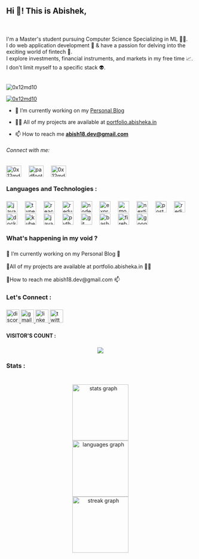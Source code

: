 <h2 align="left">Hi 👋! This is Abishek,</h2>

###

<br clear="both">

<p align="left">I'm a Master's student pursuing Computer Science Specializing in ML 🧑‍💻.<br>I do web application development 🧩 & have a passion for delving into the exciting world of fintech 💸.<br>I explore investments, financial instruments, and markets in my free time 📈.<br>I don't limit myself to a specific stack 👽.</p>

###

<p align="left" style="margin-top:30px;"> <img src="https://komarev.com/ghpvc/?username=0x12md10&label=Profile%20views&color=0e75b6&style=flat" alt="0x12md10" /> </p>


<p align="left"> <a href="https://twitter.com/0x12md10" target="blank"><img src="https://img.shields.io/twitter/follow/0x12md10?logo=twitter&style=for-the-badge" alt="0x12md10" /></a> </p>

- 🔭 I’m currently working on my [Personal Blog](https://github.com/0x12md10/personal-blog)


- 👨‍💻 All of my projects are available at [portfolio.abisheka.in](portfolio.abisheka.in)


- 📫 How to reach me **abish18.dev@gmail.com**

<h6 align="left">Connect with me:</h6>
<p align="left" style="display:flex; gap:20px;">
<a href="https://twitter.com/0x12md10" target="blank"><img align="center" src="https://raw.githubusercontent.com/rahuldkjain/github-profile-readme-generator/master/src/images/icons/Social/twitter.svg" alt="0x12md10" height="30" width="40" /></a>
<a href="https://linkedin.com/in/padfoot-dev" target="blank"><img align="center" src="https://raw.githubusercontent.com/rahuldkjain/github-profile-readme-generator/master/src/images/icons/Social/linked-in-alt.svg" alt="padfoot-dev" height="30" width="40" /></a>
<a href="https://discord.gg/0x12md10" target="blank"><img align="center" src="https://raw.githubusercontent.com/rahuldkjain/github-profile-readme-generator/master/src/images/icons/Social/discord.svg" alt="0x12md10" height="30" width="40" /></a>
</p>
<h3 align="left">Languages and Technologies :</h3>

###

<div align="left">
  <img src="https://cdn.jsdelivr.net/gh/devicons/devicon/icons/javascript/javascript-original.svg" height="30" alt="javascript logo"  />
  <img width="12" />
  <img src="https://cdn.jsdelivr.net/gh/devicons/devicon/icons/typescript/typescript-original.svg" height="30" alt="typescript logo"  />
  <img width="12" />
  <img src="https://cdn.jsdelivr.net/gh/devicons/devicon/icons/react/react-original.svg" height="30" alt="react logo"  />
  <img width="12" />
  <img src="https://cdn.jsdelivr.net/gh/devicons/devicon/icons/redux/redux-original.svg" height="30" alt="redux logo"  />
  <img width="12" />
  <img src="https://cdn.jsdelivr.net/gh/devicons/devicon/icons/nodejs/nodejs-original.svg" height="30" alt="nodejs logo"  />
  <img width="12" />
  <img src="https://cdn.jsdelivr.net/gh/devicons/devicon/icons/express/express-original.svg" height="30" alt="express logo"  />
  <img width="12" />
  <img src="https://cdn.jsdelivr.net/gh/devicons/devicon/icons/mongodb/mongodb-original.svg" height="30" alt="mongodb logo"  />
  <img width="12" />
  <img src="https://cdn.jsdelivr.net/gh/devicons/devicon/icons/nextjs/nextjs-original.svg" height="30" alt="nextjs logo"  />
  <img width="12" />
  <img src="https://cdn.jsdelivr.net/gh/devicons/devicon/icons/postgresql/postgresql-original.svg" height="30" alt="postgresql logo"  />
  <img width="12" />
  <img src="https://cdn.jsdelivr.net/gh/devicons/devicon/icons/redis/redis-original.svg" height="30" alt="redis logo"  />
  <img width="12" />
  <img src="https://cdn.jsdelivr.net/gh/devicons/devicon/icons/docker/docker-original.svg" height="30" alt="docker logo"  />
  <img width="12" />
  <img src="https://cdn.jsdelivr.net/gh/devicons/devicon/icons/kubernetes/kubernetes-plain.svg" height="30" alt="kubernetes logo"  />
  <img width="12" />
  <img src="https://cdn.jsdelivr.net/gh/devicons/devicon/icons/java/java-original.svg" height="30" alt="java logo"  />
  <img width="12" />
  <img src="https://cdn.jsdelivr.net/gh/devicons/devicon/icons/python/python-original.svg" height="30" alt="python logo"  />
  <img width="12" />
  <img src="https://cdn.jsdelivr.net/gh/devicons/devicon/icons/git/git-original.svg" height="30" alt="git logo"  />
  <img width="12" />
  <img src="https://cdn.jsdelivr.net/gh/devicons/devicon/icons/bash/bash-original.svg" height="30" alt="bash logo"  />
  <img width="12" />
  <img src="https://cdn.jsdelivr.net/gh/devicons/devicon/icons/firebase/firebase-plain.svg" height="30" alt="firebase logo"  />
  <img width="12" />
  <img src="https://cdn.jsdelivr.net/gh/devicons/devicon/icons/googlecloud/googlecloud-original.svg" height="30" alt="googlecloud logo"  />
</div>

###

<h3 align="left">What's happening in my void ?</h3>

###

<p align="left">📍 I’m currently working on my Personal Blog 🔭<br><br>📍All of my projects are available at portfolio.abisheka.in 👨‍💻<br><br>📍How to reach me abish18.dev@gmail.com 📫</p>

###

<h3 align="left">Let's Connect :</h3>

###

<div align="left">
  <a href="0x12md10" target="_blank">
    <img src="https://img.shields.io/static/v1?message=Discord&logo=discord&label=&color=7289DA&logoColor=white&labelColor=&style=for-the-badge" height="35" alt="discord logo"  />
  </a>
  <a href="abish18.dev@gmail.com" target="_blank">
    <img src="https://img.shields.io/static/v1?message=Gmail&logo=gmail&label=&color=D14836&logoColor=white&labelColor=&style=for-the-badge" height="35" alt="gmail logo"  />
  </a>
  <a href="https://www.linkedin.com/in/padfoot-dev/" target="_blank">
    <img src="https://img.shields.io/static/v1?message=LinkedIn&logo=linkedin&label=&color=0077B5&logoColor=white&labelColor=&style=for-the-badge" height="35" alt="linkedin logo"  />
  </a>
  <a href="https://x.com/0x12md10" target="_blank">
    <img src="https://img.shields.io/static/v1?message=Twitter&logo=twitter&label=&color=1DA1F2&logoColor=white&labelColor=&style=for-the-badge" height="35" alt="twitter logo"  />
  </a>
</div>

###

<h4 align="left">VISITOR'S  COUNT :</h4>

###

<div align="center">
  <img src="https://profile-counter.glitch.me/0x12md10/count.svg?"  />
</div>

###

<h3 align="left">Stats :</h3>

###

<br clear="both">

<div align="center">
  <img src="https://github-readme-stats.vercel.app/api?username=0x12md10&hide_title=false&hide_rank=false&show_icons=true&include_all_commits=true&count_private=true&disable_animations=false&theme=gotham&locale=en&hide_border=false&order=1" height="150" alt="stats graph" /> <br>
  <img src="https://github-readme-stats.vercel.app/api/top-langs?username=0x12md10&locale=en&hide_title=false&layout=compact&card_width=320&langs_count=5&theme=gotham&hide_border=false&order=2" height="150" alt="languages graph" /> <br>
  <img src="https://streak-stats.demolab.com?user=0x12md10&locale=en&mode=daily&theme=gotham&hide_border=false&border_radius=5&order=3" height="150" alt="streak graph"  />
</div>

###

